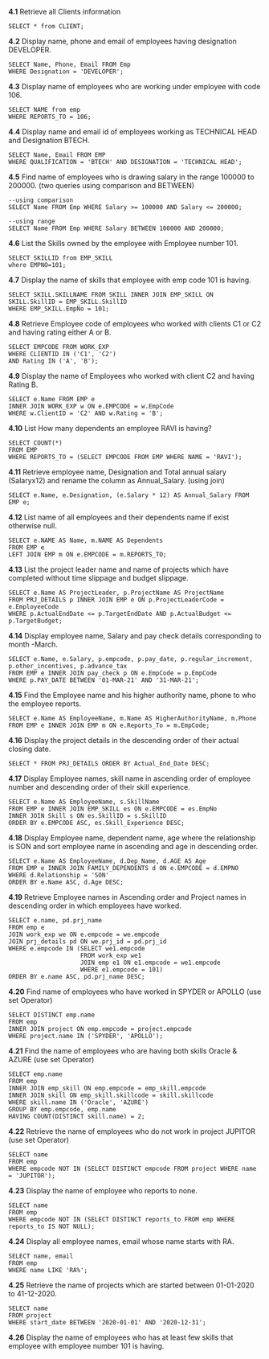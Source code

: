 **4.1** Retrieve all Clients information
```
SELECT * from CLIENT;
```

**4.2** Display name, phone and email of employees having designation DEVELOPER.
```
SELECT Name, Phone, Email FROM Emp
WHERE Designation = 'DEVELOPER';
```

**4.3** Display name of employees who are working under employee with code 106.
```
SELECT NAME from emp 
WHERE REPORTS_TO = 106;
```

**4.4** Display name and email id of employees working as TECHNICAL HEAD and Designation BTECH.
```
SELECT Name, Email FROM EMP
WHERE QUALIFICATION = 'BTECH' AND DESIGNATION = 'TECHNICAL HEAD';
```

**4.5** Find name of employees who is drawing salary in the range 100000 to 200000. (two queries using 
comparison and BETWEEN)
```
--using comparison
SELECT Name FROM Emp WHERE Salary >= 100000 AND Salary <= 200000;

--using range
SELECT Name FROM Emp WHERE Salary BETWEEN 100000 AND 200000;
```

**4.6** List the Skills owned by the employee with Employee number 101.
```
SELECT SKILLID from EMP_SKILL
where EMPNO=101;
```

**4.7** Display the name of skills that employee with emp code 101 is having.
```
SELECT SKILL.SKILLNAME FROM SKILL INNER JOIN EMP_SKILL ON SKILL.SkillID = EMP_SKILL.SkillID 
WHERE EMP_SKILL.EmpNo = 101; 
```

**4.8** Retrieve Employee code of employees who worked with clients C1 or C2 and having rating either A or B.
```
SELECT EMPCODE FROM WORK_EXP
WHERE CLIENTID IN ('C1', 'C2') 
AND Rating IN ('A', 'B');
```

**4.9** Display the name of Employees who worked with client C2 and having Rating B.
```
SELECT e.Name FROM EMP e 
INNER JOIN WORK_EXP w ON e.EMPCODE = w.EmpCode 
WHERE w.ClientID = 'C2' AND w.Rating = 'B';
```

**4.10** List How many dependents an employee RAVI is having?
```
SELECT COUNT(*) 
FROM EMP 
WHERE REPORTS_TO = (SELECT EMPCODE FROM EMP WHERE NAME = 'RAVI');
```

**4.11** Retrieve employee name, Designation and Total annual salary (Salaryx12) and rename the column as Annual_Salary. (using join)
```
SELECT e.Name, e.Designation, (e.Salary * 12) AS Annual_Salary FROM EMP e;
```

**4.12** List name of all employees and their dependents name if exist otherwise null.
```
SELECT e.NAME AS Name, m.NAME AS Dependents
FROM EMP e
LEFT JOIN EMP m ON e.EMPCODE = m.REPORTS_TO;
```

**4.13** List the project leader name and name of projects which have completed without time slippage and budget slippage. 
```
SELECT e.Name AS ProjectLeader, p.ProjectName AS ProjectName
FROM PRJ_DETAILS p INNER JOIN EMP e ON p.ProjectLeaderCode = e.EmployeeCode 
WHERE p.ActualEndDate <= p.TargetEndDate AND p.ActualBudget <= p.TargetBudget;
```

**4.14** Display employee name, Salary and pay check details corresponding to month -March.
```
SELECT e.Name, e.Salary, p.empcode, p.pay_date, p.regular_increment, p.other_incentives, p.advance_tax
FROM EMP e INNER JOIN pay_check p ON e.EmpCode = p.EmpCode 
WHERE p.PAY_DATE BETWEEN '01-MAR-21' AND '31-MAR-21';
```

**4.15** Find the Employee name and his higher authority name, phone to who the employee reports.
```
SELECT e.Name AS EmployeeName, m.Name AS HigherAuthorityName, m.Phone 
FROM EMP e INNER JOIN EMP m ON e.Reports_To = m.EmpCode;
```

**4.16** Display the project details in the descending order of their actual closing date.
```
SELECT * FROM PRJ_DETAILS ORDER BY Actual_End_Date DESC;
```

**4.17** Display Employee names, skill name in ascending order of employee number and descending order of their skill experience.
```
SELECT e.Name AS EmployeeName, s.SkillName 
FROM EMP e INNER JOIN EMP_SKILL es ON e.EMPCODE = es.EmpNo 
INNER JOIN Skill s ON es.SkillID = s.SkillID 
ORDER BY e.EMPCODE ASC, es.Skill_Experience DESC;
```

**4.18** Display Employee name, dependent name, age where the relationship is SON and sort employee name in ascending and age in descending order.
```
SELECT e.Name AS EmployeeName, d.Dep_Name, d.AGE AS Age 
FROM EMP e INNER JOIN FAMILY_DEPENDENTS d ON e.EMPCODE = d.EMPNO 
WHERE d.Relationship = 'SON' 
ORDER BY e.Name ASC, d.Age DESC;
```

**4.19** Retrieve Employee names in Ascending order and Project names in descending order in which employees have worked.
```
SELECT e.name, pd.prj_name 
FROM emp e 
JOIN work_exp we ON e.empcode = we.empcode 
JOIN prj_details pd ON we.prj_id = pd.prj_id 
WHERE e.empcode IN (SELECT we1.empcode 
                    FROM work_exp we1 
                    JOIN emp e1 ON e1.empcode = we1.empcode 
                    WHERE e1.empcode = 101) 
ORDER BY e.name ASC, pd.prj_name DESC;
```

**4.20** Find name of employees who have worked in SPYDER or APOLLO (use set Operator)
```
SELECT DISTINCT emp.name 
FROM emp 
INNER JOIN project ON emp.empcode = project.empcode 
WHERE project.name IN ('SPYDER', 'APOLLO');
```

**4.21** Find the name of employees who are having both skills Oracle & AZURE (use set Operator)
```
SELECT emp.name 
FROM emp 
INNER JOIN emp_skill ON emp.empcode = emp_skill.empcode 
INNER JOIN skill ON emp_skill.skillcode = skill.skillcode 
WHERE skill.name IN ('Oracle', 'AZURE')
GROUP BY emp.empcode, emp.name 
HAVING COUNT(DISTINCT skill.name) = 2;

```

**4.22** Retrieve the name of employees who do not work in project JUPITOR (use set Operator)
```
SELECT name 
FROM emp 
WHERE empcode NOT IN (SELECT DISTINCT empcode FROM project WHERE name = 'JUPITOR');

```

**4.23** Display the name of employee who reports to none.
```
SELECT name 
FROM emp 
WHERE empcode NOT IN (SELECT DISTINCT reports_to FROM emp WHERE reports_to IS NOT NULL);

```

**4.24** Display all employee names, email whose name starts with RA.
```
SELECT name, email 
FROM emp 
WHERE name LIKE 'RA%';

```

**4.25** Retrieve the name of projects which are started between 01-01-2020 to 41-12-2020.
```
SELECT name 
FROM project 
WHERE start_date BETWEEN '2020-01-01' AND '2020-12-31';

```

**4.26** Display the name of employees who has at least few skills that employee with employee number 101 is having.
```
```
